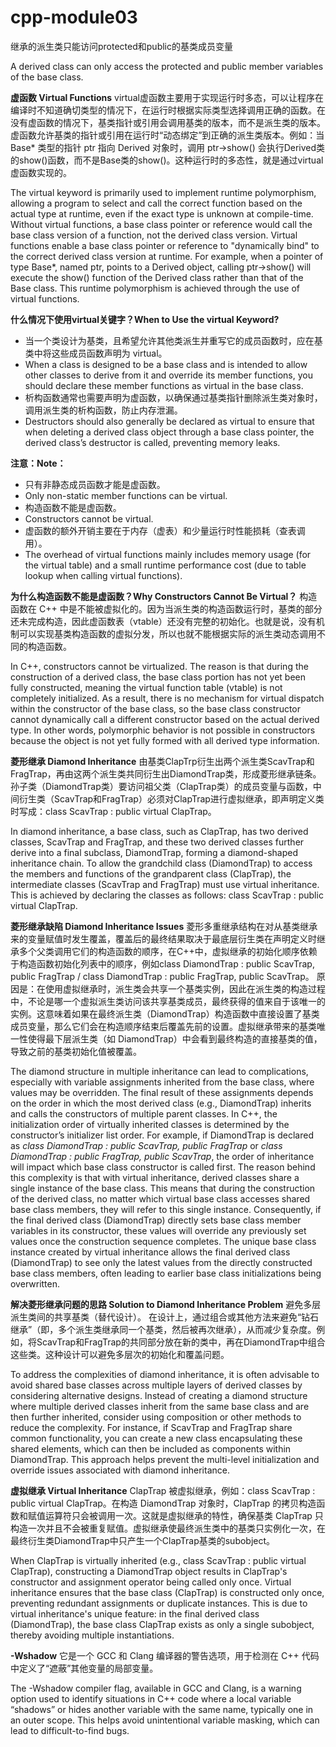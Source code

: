 # cpp-module03

继承的派生类只能访问protected和public的基类成员变量

A derived class can only access the protected and public member variables of the base class.

**虚函数 Virtual Functions**
virtual虚函数主要用于实现运行时多态，可以让程序在编译时不知道确切类型的情况下，在运行时根据实际类型选择调用正确的函数。在没有虚函数的情况下，基类指针或引用会调用基类的版本，而不是派生类的版本。虚函数允许基类的指针或引用在运行时“动态绑定”到正确的派生类版本。例如：当 Base* 类型的指针 ptr 指向 Derived 对象时，调用 ptr->show() 会执行Derived类的show()函数，而不是Base类的show()。这种运行时的多态性，就是通过virtual虚函数实现的。

The virtual keyword is primarily used to implement runtime polymorphism, allowing a program to select and call the correct function based on the actual type at runtime, even if the exact type is unknown at compile-time. Without virtual functions, a base class pointer or reference would call the base class version of a function, not the derived class version. Virtual functions enable a base class pointer or reference to "dynamically bind" to the correct derived class version at runtime. For example, when a pointer of type Base*, named ptr, points to a Derived object, calling ptr->show() will execute the show() function of the Derived class rather than that of the Base class. This runtime polymorphism is achieved through the use of virtual functions.

**什么情况下使用virtual关键字？When to Use the virtual Keyword?**
+ 当一个类设计为基类，且希望允许其他类派生并重写它的成员函数时，应在基类中将这些成员函数声明为 virtual。
+ When a class is designed to be a base class and is intended to allow other classes to derive from it and override its member functions, you should declare these member functions as virtual in the base class.
+ 析构函数通常也需要声明为虚函数，以确保通过基类指针删除派生类对象时，调用派生类的析构函数，防止内存泄漏。
+ Destructors should also generally be declared as virtual to ensure that when deleting a derived class object through a base class pointer, the derived class’s destructor is called, preventing memory leaks.

**注意：Note：**
+ 只有非静态成员函数才能是虚函数。
+ Only non-static member functions can be virtual.
+ 构造函数不能是虚函数。
+ Constructors cannot be virtual.
+ 虚函数的额外开销主要在于内存（虚表）和少量运行时性能损耗（查表调用）。
+ The overhead of virtual functions mainly includes memory usage (for the virtual table) and a small runtime performance cost (due to table lookup when calling virtual functions).

**为什么构造函数不能是虚函数？Why Constructors Cannot Be Virtual？**
构造函数在 C++ 中是不能被虚拟化的。因为当派生类的构造函数运行时，基类的部分还未完成构造，因此虚函数表（vtable）还没有完整的初始化。也就是说，没有机制可以实现基类构造函数的虚拟分发，所以也就不能根据实际的派生类动态调用不同的构造函数。

In C++, constructors cannot be virtualized. The reason is that during the construction of a derived class, the base class portion has not yet been fully constructed, meaning the virtual function table (vtable) is not completely initialized. As a result, there is no mechanism for virtual dispatch within the constructor of the base class, so the base class constructor cannot dynamically call a different constructor based on the actual derived type. In other words, polymorphic behavior is not possible in constructors because the object is not yet fully formed with all derived type information.

**菱形继承 Diamond Inheritance**
由基类ClapTrp衍生出两个派生类ScavTrap和FragTrap，再由这两个派生类共同衍生出DiamondTrap类，形成菱形继承链条。
孙子类（DiamondTrap类）要访问祖父类（ClapTrap类）的成员变量与函数，中间衍生类（ScavTrap和FragTrap）必须对ClapTrap进行虚拟继承，即声明定义类时写成：class ScavTrap : public virtual ClapTrap。

In diamond inheritance, a base class, such as ClapTrap, has two derived classes, ScavTrap and FragTrap, and these two derived classes further derive into a final subclass, DiamondTrap, forming a diamond-shaped inheritance chain. To allow the grandchild class (DiamondTrap) to access the members and functions of the grandparent class (ClapTrap), the intermediate classes (ScavTrap and FragTrap) must use virtual inheritance. This is achieved by declaring the classes as follows: class ScavTrap : public virtual ClapTrap.

**菱形继承缺陷 Diamond Inheritance Issues**
菱形多重继承结构在对从基类继承来的变量赋值时发生覆盖，覆盖后的最终结果取决于最底层衍生类在声明定义时继承多个父类调用它们的构造函数的顺序，在C++中，虚拟继承的初始化顺序依赖于构造函数初始化列表中的顺序，例如class DiamondTrap : public ScavTrap, public FragTrap / class DiamondTrap : public FragTrap, public ScavTrap。
原因是：在使用虚拟继承时，派生类会共享一个基类实例，因此在派生类的构造过程中，不论是哪一个虚拟派生类访问该共享基类成员，最终获得的值来自于该唯一的实例。这意味着如果在最终派生类（DiamondTrap）构造函数中直接设置了基类成员变量，那么它们会在构造顺序结束后覆盖先前的设置。虚拟继承带来的基类唯一性使得最下层派生类（如 DiamondTrap）中会看到最终构造的直接基类的值，导致之前的基类初始化值被覆盖。

The diamond structure in multiple inheritance can lead to complications, especially with variable assignments inherited from the base class, where values may be overridden. The final result of these assignments depends on the order in which the most derived class (e.g., DiamondTrap) inherits and calls the constructors of multiple parent classes. In C++, the initialization order of virtually inherited classes is determined by the constructor’s initializer list order. For example, if DiamondTrap is declared as *class DiamondTrap : public ScavTrap, public FragTrap* or *class DiamondTrap : public FragTrap, public ScavTrap*, the order of inheritance will impact which base class constructor is called first. The reason behind this complexity is that with virtual inheritance, derived classes share a single instance of the base class. This means that during the construction of the derived class, no matter which virtual base class accesses shared base class members, they will refer to this single instance. Consequently, if the final derived class (DiamondTrap) directly sets base class member variables in its constructor, these values will override any previously set values once the construction sequence completes. The unique base class instance created by virtual inheritance allows the final derived class (DiamondTrap) to see only the latest values from the directly constructed base class members, often leading to earlier base class initializations being overwritten.

**解决菱形继承问题的思路 Solution to Diamond Inheritance Problem**
避免多层派生类间的共享基类（替代设计）。
在设计上，通过组合或其他方法来避免“钻石继承”（即，多个派生类继承同一个基类，然后被再次继承），从而减少复杂度。例如，将ScavTrap和FragTrap的共同部分放在新的类中，再在DiamondTrap中组合这些类。这种设计可以避免多层次的初始化和覆盖问题。

To address the complexities of diamond inheritance, it is often advisable to avoid shared base classes across multiple layers of derived classes by considering alternative designs. Instead of creating a diamond structure where multiple derived classes inherit from the same base class and are then further inherited, consider using composition or other methods to reduce the complexity. For instance, if ScavTrap and FragTrap share common functionality, you can create a new class encapsulating these shared elements, which can then be included as components within DiamondTrap. This approach helps prevent the multi-level initialization and override issues associated with diamond inheritance.

**虚拟继承 Virtual Inheritance**
ClapTrap 被虚拟继承，例如：class ScavTrap : public virtual ClapTrap。在构造 DiamondTrap 对象时，ClapTrap 的拷贝构造函数和赋值运算符只会被调用一次。这就是虚拟继承的特性，确保基类 ClapTrap 只构造一次并且不会被重复赋值。虚拟继承使最终派生类中的基类只实例化一次，在最终衍生类DiamondTrap中只产生一个ClapTrap基类的subobject。

When ClapTrap is virtually inherited (e.g., class ScavTrap : public virtual ClapTrap), constructing a DiamondTrap object results in ClapTrap's constructor and assignment operator being called only once. Virtual inheritance ensures that the base class (ClapTrap) is constructed only once, preventing redundant assignments or duplicate instances. This is due to virtual inheritance's unique feature: in the final derived class (DiamondTrap), the base class ClapTrap exists as only a single subobject, thereby avoiding multiple instantiations.

**-Wshadow** 
它是一个 GCC 和 Clang 编译器的警告选项，用于检测在 C++ 代码中定义了“遮蔽”其他变量的局部变量。

The -Wshadow compiler flag, available in GCC and Clang, is a warning option used to identify situations in C++ code where a local variable “shadows” or hides another variable with the same name, typically one in an outer scope. This helps avoid unintentional variable masking, which can lead to difficult-to-find bugs.
